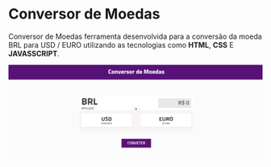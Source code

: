 # Conversor de Moedas

Conversor de Moedas ferramenta desenvolvida para a conversão da moeda BRL para USD / EURO utilizando as tecnologias como **HTML**, **CSS** E **JAVASSCRIPT**.

![enter image description here](https://github.com/wesleycsv/conversor-moeda/blob/master/print.png?raw=true)

